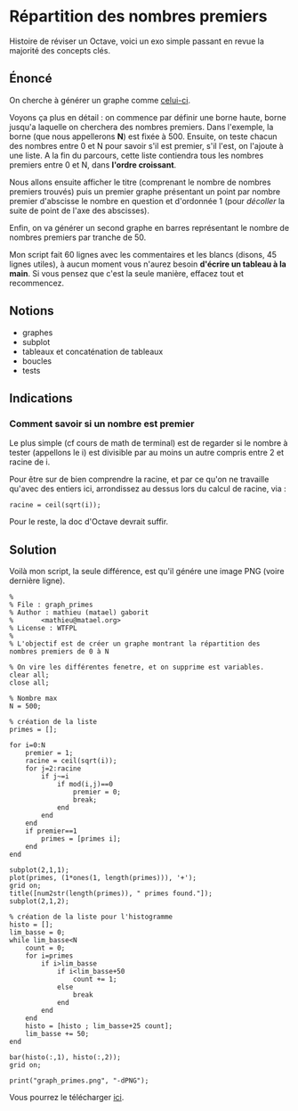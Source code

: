 # Répartition des nombres premiers

Histoire de réviser un Octave, voici un exo simple passant en revue la majorité des concepts clés.

## Énoncé

On cherche à générer un graphe comme [celui-ci](http://matael.org/~matael/exos/graph_primes.png).

Voyons ça plus en détail : on commence par définir une borne haute, borne jusqu'a laquelle on cherchera des nombres
premiers. Dans l'exemple, la borne (que nous appellerons **N**) est fixée à 500.
Ensuite, on teste chacun des nombres entre 0 et N pour savoir s'il est premier, s'il l'est, on l'ajoute à une liste.
A la fin du parcours, cette liste contiendra tous les nombres premiers entre 0 et N, dans **l'ordre croissant**.

Nous allons ensuite afficher le titre (comprenant le nombre de nombres premiers trouvés) puis un premier graphe
présentant un point par nombre premier d'abscisse le nombre en question et d'ordonnée 1 (pour *décoller* la suite de
point de l'axe des abscisses).

Enfin, on va générer un second graphe en barres représentant le nombre de nombres premiers par tranche de 50.

Mon script fait 60 lignes avec les commentaires et les blancs (disons, 45 lignes utiles), à aucun moment vous n'aurez
besoin **d'écrire un tableau à la main**. Si vous pensez que c'est la seule manière, effacez tout et recommencez.

## Notions

* graphes
* subplot
* tableaux et concaténation de tableaux
* boucles
* tests

## Indications

### Comment savoir si un nombre est premier

Le plus simple (cf cours de math de terminal) est de regarder si le nombre à tester (appellons le i) est divisible par au moins un autre compris entre 2 et racine de i.

Pour être sur de bien comprendre la racine, et par ce qu'on ne travaille qu'avec des entiers ici, arrondissez au dessus
lors du calcul de racine, via :

    racine = ceil(sqrt(i));

Pour le reste, la doc d'Octave devrait suffir.

## Solution

Voilà mon script, la seule différence, est qu'il génére une image PNG (voire dernière ligne).


    %
    % File : graph_primes
    % Author : mathieu (matael) gaborit
    % 		<mathieu@matael.org>
    % License : WTFPL
    %
    % L'objectif est de créer un graphe montrant la répartition des nombres premiers de 0 à N
    
    % On vire les différentes fenetre, et on supprime est variables.
    clear all;
    close all;
    
    % Nombre max
    N = 500;
    
    % création de la liste
    primes = [];
    
    for i=0:N
    	premier = 1;
    	racine = ceil(sqrt(i));
    	for j=2:racine
    		if j~=i
    			if mod(i,j)==0
    				premier = 0;
    				break;
    			end
    		end
    	end
    	if premier==1
    		primes = [primes i];
    	end
    end
    
    subplot(2,1,1);
    plot(primes, (1*ones(1, length(primes))), '+');
    grid on;
    title([num2str(length(primes)), " primes found."]);
    subplot(2,1,2);
    
    % création de la liste pour l'histogramme
    histo = [];
    lim_basse = 0;
    while lim_basse<N
    	count = 0;
    	for i=primes
    		if i>lim_basse
    			if i<lim_basse+50
    				count += 1;
    			else
    				break
    			end
    		end
    	end
    	histo = [histo ; lim_basse+25 count];
    	lim_basse += 50;
    end
    
    bar(histo(:,1), histo(:,2));
    grid on;
    
    print("graph_primes.png", "-dPNG");

Vous pourrez le télécharger [ici](http://matael.org/~matael/exos/graph_primes.m).
